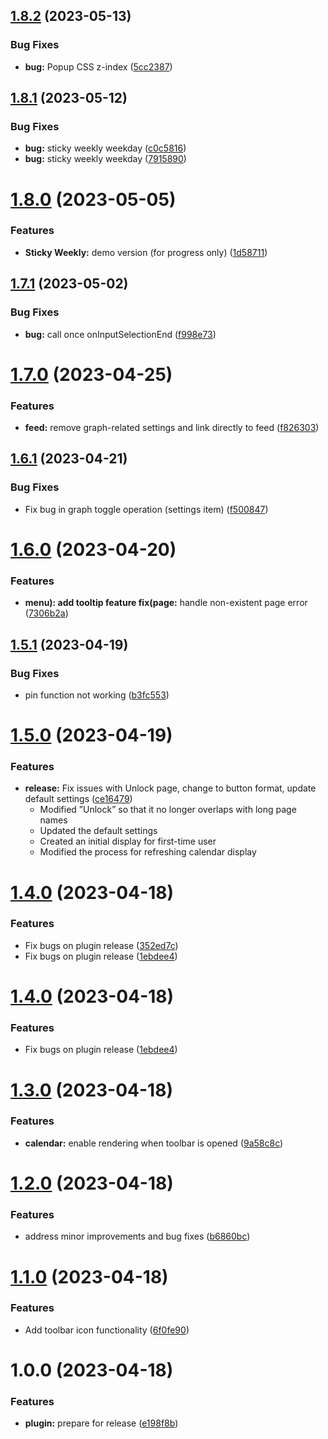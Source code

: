 ## [1.8.2](https://github.com/YU000jp/logseq-plugin-sticky-popup/compare/v1.8.1...v1.8.2) (2023-05-13)


### Bug Fixes

* **bug:** Popup CSS z-index ([5cc2387](https://github.com/YU000jp/logseq-plugin-sticky-popup/commit/5cc238797b8253d72ddcc396b1db696f42257857))

## [1.8.1](https://github.com/YU000jp/logseq-plugin-sticky-popup/compare/v1.8.0...v1.8.1) (2023-05-12)


### Bug Fixes

* **bug:** sticky weekly weekday ([c0c5816](https://github.com/YU000jp/logseq-plugin-sticky-popup/commit/c0c5816691690bd7d3d832b0a4debc52ef80d6d5))
* **bug:** sticky weekly weekday ([7915890](https://github.com/YU000jp/logseq-plugin-sticky-popup/commit/79158900c1943fe2d746c5d5116076246967444a))

# [1.8.0](https://github.com/YU000jp/logseq-plugin-sticky-popup/compare/v1.7.1...v1.8.0) (2023-05-05)


### Features

* **Sticky Weekly:** demo version (for progress only) ([1d58711](https://github.com/YU000jp/logseq-plugin-sticky-popup/commit/1d58711187761605e0cb282d725c839dd8acf7fe))

## [1.7.1](https://github.com/YU000jp/logseq-plugin-sticky-popup/compare/v1.7.0...v1.7.1) (2023-05-02)


### Bug Fixes

* **bug:** call once onInputSelectionEnd ([f998e73](https://github.com/YU000jp/logseq-plugin-sticky-popup/commit/f998e733b6a291678db0460dea6ba188f02e7509))

# [1.7.0](https://github.com/YU000jp/logseq-plugin-sticky-popup/compare/v1.6.1...v1.7.0) (2023-04-25)


### Features

* **feed:** remove graph-related settings and link directly to feed ([f826303](https://github.com/YU000jp/logseq-plugin-sticky-popup/commit/f82630371c1f9dda52991a35b5b9325ecbc7e647))

## [1.6.1](https://github.com/YU000jp/logseq-plugin-sticky-popup/compare/v1.6.0...v1.6.1) (2023-04-21)


### Bug Fixes

* Fix bug in graph toggle operation (settings item) ([f500847](https://github.com/YU000jp/logseq-plugin-sticky-popup/commit/f500847d64775e4d96ae4d2f1951e7ad2d6208ec))

# [1.6.0](https://github.com/YU000jp/logseq-plugin-sticky-popup/compare/v1.5.1...v1.6.0) (2023-04-20)


### Features

* **menu): add tooltip feature fix(page:** handle non-existent page error ([7306b2a](https://github.com/YU000jp/logseq-plugin-sticky-popup/commit/7306b2a98a09314dd3ad93766ffe44079b55748b))

## [1.5.1](https://github.com/YU000jp/logseq-plugin-sticky-popup/compare/v1.5.0...v1.5.1) (2023-04-19)


### Bug Fixes

* pin function not working ([b3fc553](https://github.com/YU000jp/logseq-plugin-sticky-popup/commit/b3fc553cd5fbff6c1fa4f4785e16e43baa647609))

# [1.5.0](https://github.com/YU000jp/logseq-plugin-sticky-popup/compare/v1.4.0...v1.5.0) (2023-04-19)


### Features

* **release:** Fix issues with Unlock page, change to button format, update default settings ([ce16479](https://github.com/YU000jp/logseq-plugin-sticky-popup/commit/ce16479674777a67850a26918c269444f15d53c6))
  - Modified ”Unlock” so that it no longer overlaps with long page names
  - Updated the default settings
  - Created an initial display for first-time user
  - Modified the process for refreshing calendar display

# [1.4.0](https://github.com/YU000jp/logseq-plugin-sticky-popup/compare/v1.3.0...v1.4.0) (2023-04-18)


### Features

* Fix bugs on plugin release ([352ed7c](https://github.com/YU000jp/logseq-plugin-sticky-popup/commit/352ed7cca838b465e996becfaab10ef6bc6808c3))
* Fix bugs on plugin release ([1ebdee4](https://github.com/YU000jp/logseq-plugin-sticky-popup/commit/1ebdee441ddf6e3c6cdc8ab9bbc82f7bc66cfe35))

# [1.4.0](https://github.com/YU000jp/logseq-plugin-sticky-popup/compare/v1.3.0...v1.4.0) (2023-04-18)


### Features

* Fix bugs on plugin release ([1ebdee4](https://github.com/YU000jp/logseq-plugin-sticky-popup/commit/1ebdee441ddf6e3c6cdc8ab9bbc82f7bc66cfe35))

# [1.3.0](https://github.com/YU000jp/logseq-plugin-sticky-popup/compare/v1.2.0...v1.3.0) (2023-04-18)


### Features

* **calendar:** enable rendering when toolbar is opened ([9a58c8c](https://github.com/YU000jp/logseq-plugin-sticky-popup/commit/9a58c8c346f9130956264084d320ed11114d8add))

# [1.2.0](https://github.com/YU000jp/logseq-plugin-sticky-popup/compare/v1.1.0...v1.2.0) (2023-04-18)


### Features

* address minor improvements and bug fixes ([b6860bc](https://github.com/YU000jp/logseq-plugin-sticky-popup/commit/b6860bc5a33199a7df571c755ce1c01ff8d94213))

# [1.1.0](https://github.com/YU000jp/logseq-plugin-sticky-popup/compare/v1.0.0...v1.1.0) (2023-04-18)


### Features

* Add toolbar icon functionality ([6f0fe90](https://github.com/YU000jp/logseq-plugin-sticky-popup/commit/6f0fe90c211849e6b86414dfc079de3db2d77fd5))

# 1.0.0 (2023-04-18)


### Features

* **plugin:** prepare for release ([e198f8b](https://github.com/YU000jp/logseq-plugin-sticky-popup/commit/e198f8b217f4a9411e6d3b347accfc7aff73a7f5))
